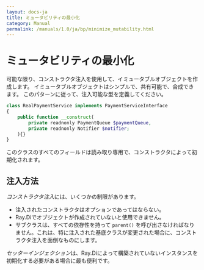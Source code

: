```yaml
---
layout: docs-ja
title: ミュータビリティの最小化
category: Manual
permalink: /manuals/1.0/ja/bp/minimize_mutability.html
---
```

# ミュータビリティの最小化

可能な限り、コンストラクタ注入を使用して、イミュータブルオブジェクトを作成します。
イミュータブルオブジェクトはシンプルで、共有可能で、合成できます。
このパターンに従って、注入可能な型を定義してください。

```php
class RealPaymentService implements PaymentServiceInterface
{
    public function __construct(
        private readnonly PaymentQueue $paymentQueue,
        private readnonly Notifier $notifier;
    ){}
}
```

このクラスのすべてのフィールドは読み取り専用で、コンストラクタによって初期化されます。

## 注入方法

*コンストラクタ注入*には、いくつかの制限があります。

* 注入されたコンストラクタはオプションであってはならない。
* Ray.Diでオブジェクトが作成されていないと使用できません。
* サブクラスは、すべての依存性を持って `parent()` を呼び出さなければなりません。これは、特に注入された基底クラスが変更された場合に、コンストラクタ注入を面倒なものにします。

*セッターインジェクション*は、Ray.Diによって構築されていないインスタンスを初期化する必要がある場合に最も便利です。
